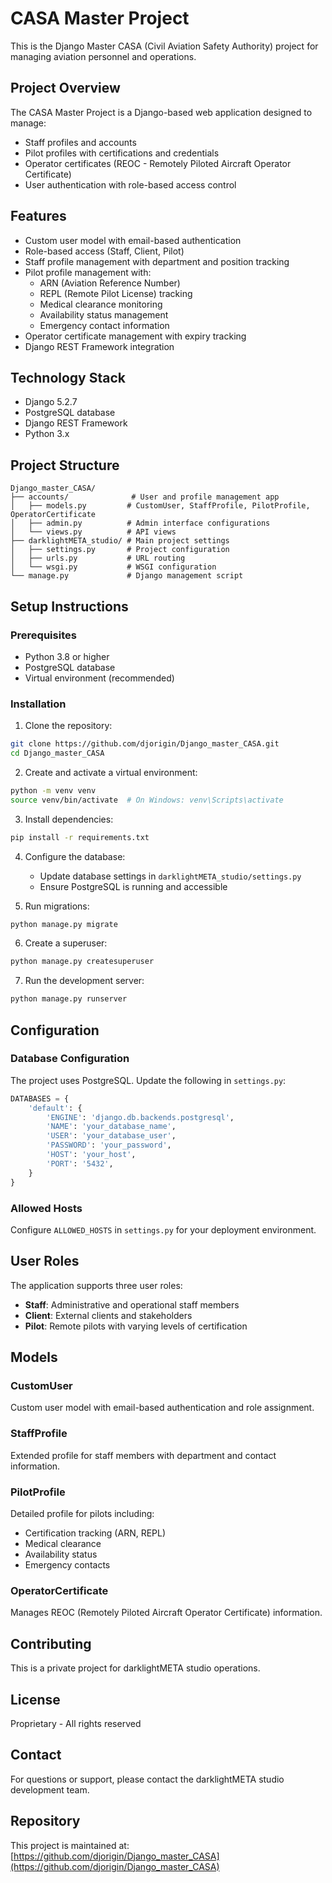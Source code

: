 # CASA Master Project

This is the Django Master CASA (Civil Aviation Safety Authority) project for managing aviation personnel and operations.

## Project Overview

The CASA Master Project is a Django-based web application designed to manage:
- Staff profiles and accounts
- Pilot profiles with certifications and credentials
- Operator certificates (REOC - Remotely Piloted Aircraft Operator Certificate)
- User authentication with role-based access control

## Features

- Custom user model with email-based authentication
- Role-based access (Staff, Client, Pilot)
- Staff profile management with department and position tracking
- Pilot profile management with:
  - ARN (Aviation Reference Number)
  - REPL (Remote Pilot License) tracking
  - Medical clearance monitoring
  - Availability status management
  - Emergency contact information
- Operator certificate management with expiry tracking
- Django REST Framework integration

## Technology Stack

- Django 5.2.7
- PostgreSQL database
- Django REST Framework
- Python 3.x

## Project Structure

```
Django_master_CASA/
├── accounts/              # User and profile management app
│   ├── models.py         # CustomUser, StaffProfile, PilotProfile, OperatorCertificate
│   ├── admin.py          # Admin interface configurations
│   └── views.py          # API views
├── darklightMETA_studio/ # Main project settings
│   ├── settings.py       # Project configuration
│   ├── urls.py           # URL routing
│   └── wsgi.py           # WSGI configuration
└── manage.py             # Django management script
```

## Setup Instructions

### Prerequisites

- Python 3.8 or higher
- PostgreSQL database
- Virtual environment (recommended)

### Installation

1. Clone the repository:
```bash
git clone https://github.com/djorigin/Django_master_CASA.git
cd Django_master_CASA
```

2. Create and activate a virtual environment:
```bash
python -m venv venv
source venv/bin/activate  # On Windows: venv\Scripts\activate
```

3. Install dependencies:
```bash
pip install -r requirements.txt
```

4. Configure the database:
   - Update database settings in `darklightMETA_studio/settings.py`
   - Ensure PostgreSQL is running and accessible

5. Run migrations:
```bash
python manage.py migrate
```

6. Create a superuser:
```bash
python manage.py createsuperuser
```

7. Run the development server:
```bash
python manage.py runserver
```

## Configuration

### Database Configuration

The project uses PostgreSQL. Update the following in `settings.py`:

```python
DATABASES = {
    'default': {
        'ENGINE': 'django.db.backends.postgresql',
        'NAME': 'your_database_name',
        'USER': 'your_database_user',
        'PASSWORD': 'your_password',
        'HOST': 'your_host',
        'PORT': '5432',
    }
}
```

### Allowed Hosts

Configure `ALLOWED_HOSTS` in `settings.py` for your deployment environment.

## User Roles

The application supports three user roles:
- **Staff**: Administrative and operational staff members
- **Client**: External clients and stakeholders
- **Pilot**: Remote pilots with varying levels of certification

## Models

### CustomUser
Custom user model with email-based authentication and role assignment.

### StaffProfile
Extended profile for staff members with department and contact information.

### PilotProfile
Detailed profile for pilots including:
- Certification tracking (ARN, REPL)
- Medical clearance
- Availability status
- Emergency contacts

### OperatorCertificate
Manages REOC (Remotely Piloted Aircraft Operator Certificate) information.

## Contributing

This is a private project for darklightMETA studio operations.

## License

Proprietary - All rights reserved

## Contact

For questions or support, please contact the darklightMETA studio development team.

## Repository

This project is maintained at: [https://github.com/djorigin/Django_master_CASA](https://github.com/djorigin/Django_master_CASA)
